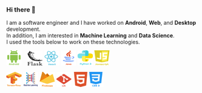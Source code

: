 ### Hi there 👋
I am a software engineer and I have worked on **Android**, **Web**, and **Desktop** development.  
In addition, I am interested in **Machine Learning** and **Data Science**.  
I used the tools below to work on these technologies.  
  
<img src="https://github.com/shkhaider2015/shkhaider2015/blob/main/asset/android.png" width="40" height="40"/>&nbsp;&nbsp;&nbsp;&nbsp;<img src="https://github.com/shkhaider2015/shkhaider2015/blob/main/asset/flask.png" width="40" height="40"/>      <img src="https://github.com/shkhaider2015/shkhaider2015/blob/main/asset/react.png" width="40" height="40"/>      <img src="https://github.com/shkhaider2015/shkhaider2015/blob/main/asset/java.png" width="40" height="40"/>      <img src="https://github.com/shkhaider2015/shkhaider2015/blob/main/asset/python.png" width="40" height="40"/> <img src="https://github.com/shkhaider2015/shkhaider2015/blob/main/asset/javascript-1%202.png" width="40" height="40"/>  


 <img src="https://github.com/shkhaider2015/shkhaider2015/blob/main/asset/tensorflow-2.png" width="40" height="40"/> <img src="https://github.com/shkhaider2015/shkhaider2015/blob/main/asset/deep-learning.png" width="40" height="40"/> <img src="https://github.com/shkhaider2015/shkhaider2015/blob/main/asset/firebase-1.png" width="40" height="40"/> <img src="https://github.com/shkhaider2015/shkhaider2015/blob/main/asset/git-icon.png" width="40" height="40"/> <img src="https://github.com/shkhaider2015/shkhaider2015/blob/main/asset/html5.png" width="40" height="40"/><img src="https://github.com/shkhaider2015/shkhaider2015/blob/main/asset/css-3.png" width="40" height="40"/>
